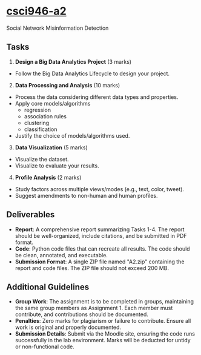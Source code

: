 # [csci946-a2](https://github.com/huuthienp/csci946-a2)
Social Network Misinformation Detection

## Tasks

1. **Design a Big Data Analytics Project** (3 marks)
  
  - Follow the Big Data Analytics Lifecycle to design your project.

2. **Data Processing and Analysis** (10 marks)
  
  - Process the data considering different data types and properties.
  - Apply core models/algorithms
      - regression
      - association rules
      - clustering
      - classification
  - Justify the choice of models/algorithms used.

3. **Data Visualization** (5 marks)
  
  - Visualize the dataset.
  - Visualize to evaluate your results.

4. **Profile Analysis** (2 marks)
  
  - Study factors across multiple views/modes (e.g., text, color, tweet).
  - Suggest amendments to non-human and human profiles.

## Deliverables

- **Report**: A comprehensive report summarizing Tasks 1-4. The report should be well-organized, include citations, and be submitted in PDF format.
- **Code**: Python code files that can recreate all results. The code should be clean, annotated, and executable.
- **Submission Format**: A single ZIP file named "A2.zip" containing the report and code files. The ZIP file should not exceed 200 MB.

## Additional Guidelines

- **Group Work**: The assignment is to be completed in groups, maintaining the same group members as Assignment 1. Each member must contribute, and contributions should be documented.
- **Penalties**: Zero marks for plagiarism or failure to contribute. Ensure all work is original and properly documented.
- **Submission Details**: Submit via the Moodle site, ensuring the code runs successfully in the lab environment. Marks will be deducted for untidy or non-functional code.
